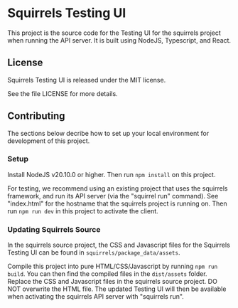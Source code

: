 # Squirrels Testing UI

This project is the source code for the Testing UI for the squirrels project when running the API server. It is built using NodeJS, Typescript, and React.

## License

Squirrels Testing UI is released under the MIT license.

See the file LICENSE for more details.

## Contributing 

The sections below decribe how to set up your local environment for development of this project.

### Setup

Install NodeJS v20.10.0 or higher. Then run `npm install` on this project.

For testing, we recommend using an existing project that uses the squirrels framework, and run its API server (via the "squirrel run" command). See "index.html" for the hostname that the squirrels project is running on. Then run `npm run dev` in this project to activate the client.

### Updating Squirrels Source

In the squirrels source project, the CSS and Javascript files for the Squirrels Testing UI can be found in `squirrels/package_data/assets`.

Compile this project into pure HTML/CSS/Javascript by running `npm run build`. You can then find the compiled files in the `dist/assets` folder. Replace the CSS and Javascript files in the squirrels source project. DO NOT overwrite the HTML file. The updated Testing UI will then be available when activating the squirrels API server with "squirrels run".
